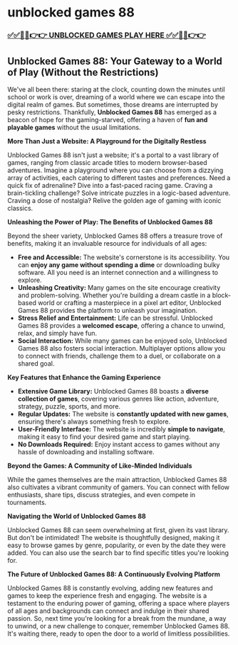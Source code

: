 # unblocked games 88

### [✅✅🔴🔴👉👉 UNBLOCKED GAMES PLAY HERE ✅✅🔴🔴👉👉](https://topstoryindia.com)

## Unblocked Games 88: Your Gateway to a World of Play (Without the Restrictions)

We've all been there: staring at the clock, counting down the minutes until school or work is over, dreaming of a world where we can escape into the digital realm of games. But sometimes, those dreams are interrupted by pesky restrictions. Thankfully, **Unblocked Games 88** has emerged as a beacon of hope for the gaming-starved, offering a haven of **fun and playable games** without the usual limitations.

**More Than Just a Website: A Playground for the Digitally Restless**

Unblocked Games 88 isn't just a website; it's a portal to a vast library of games, ranging from classic arcade titles to modern browser-based adventures. Imagine a playground where you can choose from a dizzying array of activities, each catering to different tastes and preferences. Need a quick fix of adrenaline? Dive into a fast-paced racing game. Craving a brain-tickling challenge? Solve intricate puzzles in a logic-based adventure. Craving a dose of nostalgia? Relive the golden age of gaming with iconic classics.

**Unleashing the Power of Play: The Benefits of Unblocked Games 88**

Beyond the sheer variety, Unblocked Games 88 offers a treasure trove of benefits, making it an invaluable resource for individuals of all ages:

* **Free and Accessible:** The website's cornerstone is its accessibility. You can **enjoy any game without spending a dime** or downloading bulky software. All you need is an internet connection and a willingness to explore.
* **Unleashing Creativity:** Many games on the site encourage creativity and problem-solving. Whether you're building a dream castle in a block-based world or crafting a masterpiece in a pixel art editor, Unblocked Games 88 provides the platform to unleash your imagination.
* **Stress Relief and Entertainment:**  Life can be stressful. Unblocked Games 88 provides a **welcomed escape**, offering a chance to unwind, relax, and simply have fun.
* **Social Interaction:**  While many games can be enjoyed solo, Unblocked Games 88 also fosters social interaction. Multiplayer options allow you to connect with friends, challenge them to a duel, or collaborate on a shared goal.

**Key Features that Enhance the Gaming Experience**

* **Extensive Game Library:**  Unblocked Games 88 boasts a **diverse collection of games**, covering various genres like action, adventure, strategy, puzzle, sports, and more.
* **Regular Updates:** The website is **constantly updated with new games**, ensuring there's always something fresh to explore.
* **User-Friendly Interface:** The website is incredibly **simple to navigate**, making it easy to find your desired game and start playing.
* **No Downloads Required:**  Enjoy instant access to games without any hassle of downloading and installing software.

**Beyond the Games: A Community of Like-Minded Individuals**

While the games themselves are the main attraction, Unblocked Games 88 also cultivates a vibrant community of gamers. You can connect with fellow enthusiasts, share tips, discuss strategies, and even compete in tournaments. 

**Navigating the World of Unblocked Games 88**

Unblocked Games 88 can seem overwhelming at first, given its vast library. But don't be intimidated! The website is thoughtfully designed, making it easy to browse games by genre, popularity, or even by the date they were added. You can also use the search bar to find specific titles you're looking for. 

**The Future of Unblocked Games 88: A Continuously Evolving Platform**

Unblocked Games 88 is constantly evolving, adding new features and games to keep the experience fresh and engaging. The website is a testament to the enduring power of gaming, offering a space where players of all ages and backgrounds can connect and indulge in their shared passion. So, next time you're looking for a break from the mundane, a way to unwind, or a new challenge to conquer, remember Unblocked Games 88. It's waiting there, ready to open the door to a world of limitless possibilities. 

